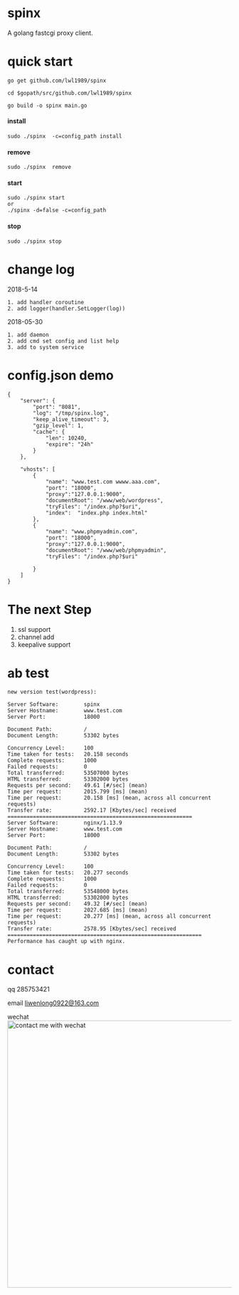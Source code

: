 # spinx
A golang fastcgi  proxy client.

# quick start

    go get github.com/lwl1989/spinx
    
    cd $gopath/src/github.com/lwl1989/spinx
    
    go build -o spinx main.go
    
#### install    
    sudo ./spinx  -c=config_path install
#### remove    
    sudo ./spinx  remove
#### start
    sudo ./spinx start
    or
    ./spinx -d=false -c=config_path
#### stop
    sudo ./spinx stop    

# change log 

2018-5-14
  
    1. add handler coroutine
    2. add logger(handler.SetLogger(log))

2018-05-30
    
    1. add daemon
    2. add cmd set config and list help
    3. add to system service

    
# config.json demo

```
{
    "server": {
        "port": "8081",
        "log": "/tmp/spinx.log",
        "keep_alive_timeout": 3,
        "gzip_level": 1,
        "cache": {
            "len": 10240,
            "expire": "24h"
        }
    },

    "vhosts": [
        {
            "name": "www.test.com wwww.aaa.com",
            "port": "18000",
            "proxy":"127.0.0.1:9000",
            "documentRoot": "/www/web/wordpress",
            "tryFiles": "/index.php?$uri",
            "index":  "index.php index.html"
        },
        {
            "name": "www.phpmyadmin.com",
            "port": "18000",
            "proxy":"127.0.0.1:9000",
            "documentRoot": "/www/web/phpmyadmin",
            "tryFiles": "/index.php?$uri"

        }
    ]
}
```

# The next Step

1. ssl support
2. channel add
3. keepalive support

# ab test

```
new version test(wordpress):

Server Software:        spinx
Server Hostname:        www.test.com
Server Port:            18000

Document Path:          /
Document Length:        53302 bytes

Concurrency Level:      100
Time taken for tests:   20.158 seconds
Complete requests:      1000
Failed requests:        0
Total transferred:      53507000 bytes
HTML transferred:       53302000 bytes
Requests per second:    49.61 [#/sec] (mean)
Time per request:       2015.799 [ms] (mean)
Time per request:       20.158 [ms] (mean, across all concurrent requests)
Transfer rate:          2592.17 [Kbytes/sec] received
==========================================================
Server Software:        nginx/1.13.9
Server Hostname:        www.test.com
Server Port:            18000

Document Path:          /
Document Length:        53302 bytes

Concurrency Level:      100
Time taken for tests:   20.277 seconds
Complete requests:      1000
Failed requests:        0
Total transferred:      53548000 bytes
HTML transferred:       53302000 bytes
Requests per second:    49.32 [#/sec] (mean)
Time per request:       2027.685 [ms] (mean)
Time per request:       20.277 [ms] (mean, across all concurrent requests)
Transfer rate:          2578.95 [Kbytes/sec] received
=============================================================
Performance has caught up with nginx.
```


# contact

qq 285753421

email liwenlong0922@163.com
    
wechat
<img src="https://github.com/lwl1989/spinx/blob/master/Wechat.jpeg" alt="contact me with wechat" width="600" />





